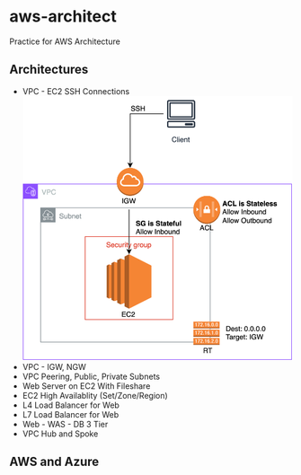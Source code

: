 # aws-architect
Practice for AWS Architecture

## Architectures
- VPC - EC2 SSH Connections
        ![](/images/ec2-ssh.svg) 
- VPC - IGW, NGW
- VPC Peering, Public, Private Subnets
- Web Server on EC2 With Fileshare
- EC2 High Availablity (Set/Zone/Region)
- L4 Load Balancer for Web
- L7 Load Balancer for Web
- Web - WAS - DB 3 Tier
- VPC Hub and Spoke

## AWS and Azure